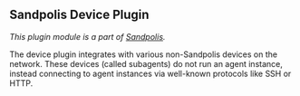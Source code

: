 ## Sandpolis Device Plugin
_This plugin module is a part of [Sandpolis](https://github.com/sandpolis/sandpolis)._

The device plugin integrates with various non-Sandpolis devices on the network. These devices (called subagents) do not run an agent instance, instead connecting to agent instances via well-known protocols like SSH or HTTP.
